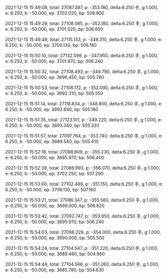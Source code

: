 2021-12-15 15:49:08, total: 27087.387, p: -353.180, delta:6.250 手, g:1.000, e: 6.250, b: -50.000, ep: 3702.020, bp: 506.900

2021-12-15 15:49:29, total: 27108.085, p: -352.180, delta:6.250 手, g:1.000, e: 6.250, b: -50.000, ep: 3701.020, bp: 506.650

2021-12-15 15:49:49, total: 27115.133, p: -349.310, delta:6.250 手, g:1.000, e: 6.250, b: -50.000, ep: 3700.130, bp: 506.180

2021-12-15 15:50:10, total: 27132.599, p: -347.950, delta:6.250 手, g:1.000, e: 6.250, b: -50.000, ep: 3701.970, bp: 506.240

2021-12-15 15:50:32, total: 27108.493, p: -349.790, delta:6.250 手, g:1.000, e: 6.250, b: -50.000, ep: 3696.450, bp: 505.780

2021-12-15 15:50:53, total: 27106.172, p: -352.090, delta:6.250 手, g:1.000, e: 6.250, b: -50.000, ep: 3692.310, bp: 505.550

2021-12-15 15:51:14, total: 27118.834, p: -348.800, delta:6.250 手, g:1.000, e: 6.250, b: -50.000, ep: 3692.640, bp: 505.180

2021-12-15 15:51:35, total: 27123.101, p: -349.220, delta:6.250 手, g:1.000, e: 6.250, b: -50.000, ep: 3693.340, bp: 505.320

2021-12-15 15:51:57, total: 27097.764, p: -353.740, delta:6.250 手, g:1.000, e: 6.250, b: -50.000, ep: 3689.540, bp: 505.410

2021-12-15 15:52:18, total: 27088.809, p: -355.230, delta:6.250 手, g:1.000, e: 6.250, b: -50.000, ep: 3695.970, bp: 506.400

2021-12-15 15:52:39, total: 27086.993, p: -356.070, delta:6.250 手, g:1.000, e: 6.250, b: -50.000, ep: 3702.250, bp: 507.290

2021-12-15 15:53:00, total: 27102.489, p: -351.150, delta:6.250 手, g:1.000, e: 6.250, b: -50.000, ep: 3706.130, bp: 507.160

2021-12-15 15:53:21, total: 27086.347, p: -355.560, delta:6.250 手, g:1.000, e: 6.250, b: -50.000, ep: 3699.000, bp: 506.820

2021-12-15 15:53:42, total: 27092.747, p: -353.950, delta:6.250 手, g:1.000, e: 6.250, b: -50.000, ep: 3695.970, bp: 506.240

2021-12-15 15:54:03, total: 27098.229, p: -354.000, delta:6.250 手, g:1.000, e: 6.250, b: -50.000, ep: 3690.000, bp: 505.500

2021-12-15 15:54:24, total: 27104.547, p: -351.220, delta:6.250 手, g:1.000, e: 6.250, b: -50.000, ep: 3688.460, bp: 504.960

2021-12-15 15:54:44, total: 27104.566, p: -351.260, delta:6.250 手, g:1.000, e: 6.250, b: -50.000, ep: 3685.780, bp: 504.630